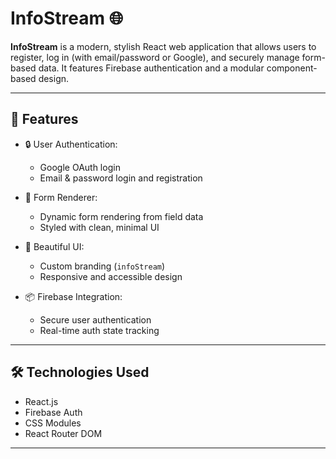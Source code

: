 # InfoStream 🌐

**InfoStream** is a modern, stylish React web application that allows users to register, log in (with email/password or Google), and securely manage form-based data. It features Firebase authentication and a modular component-based design.

---

## 🚀 Features

- 🔒 User Authentication:
  - Google OAuth login
  - Email & password login and registration

- 🧾 Form Renderer:
  - Dynamic form rendering from field data
  - Styled with clean, minimal UI

- 🎨 Beautiful UI:
  - Custom branding (`infoStream`)
  - Responsive and accessible design

- 📦 Firebase Integration:
  - Secure user authentication
  - Real-time auth state tracking


---

## 🛠️ Technologies Used

- React.js
- Firebase Auth
- CSS Modules
- React Router DOM

---

